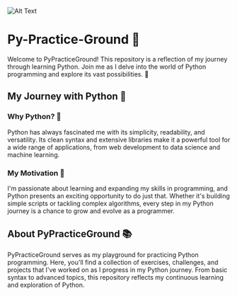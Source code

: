 ![Alt Text](https://images.unsplash.com/photo-1624953587687-daf255b6b80a?q=80&w=3174&auto=format&fit=crop&ixlib=rb-4.0.3&ixid=M3wxMjA3fDB8MHxwaG90by1wYWdlfHx8fGVufDB8fHx8fA%3D%3D)

# Py-Practice-Ground 🐍

Welcome to PyPracticeGround! This repository is a reflection of my journey through learning Python. Join me as I delve into the world of Python programming and explore its vast possibilities. 🚀

## My Journey with Python 🌟

### Why Python? 🤔

Python has always fascinated me with its simplicity, readability, and versatility. Its clean syntax and extensive libraries make it a powerful tool for a wide range of applications, from web development to data science and machine learning.

### My Motivation 💪

I'm passionate about learning and expanding my skills in programming, and Python presents an exciting opportunity to do just that. Whether it's building simple scripts or tackling complex algorithms, every step in my Python journey is a chance to grow and evolve as a programmer.

## About PyPracticeGround 📚

PyPracticeGround serves as my playground for practicing Python programming. Here, you'll find a collection of exercises, challenges, and projects that I've worked on as I progress in my Python journey. From basic syntax to advanced topics, this repository reflects my continuous learning and exploration of Python.
